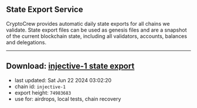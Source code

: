 ## State Export Service
CryptoCrew provides automatic daily state exports for all chains we validate. State export files can be used as genesis files and are a snapshot of the current blockchain state, including all validators, accounts, balances and delegations.

---
**Download: [injective-1 state export](https://dl-eu2.ccvalidators.com/SERVICE/injective/injective-1_export_74983683.json)**
---

- last updated: Sat Jun 22 2024 03:02:20
- chain id: `injective-1`
- export height: `74983683`
- use for: airdrops, local tests, chain recovery
